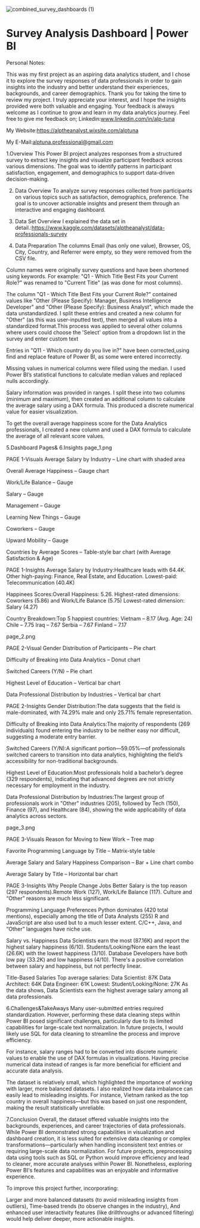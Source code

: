 ![combined_survey_dashboards (1)](https://github.com/user-attachments/assets/0b967af3-32be-46f8-8b02-a55719b1b130)

# Survey Analysis Dashboard | Power BI
Personal Notes:

This was my first project as an aspiring data analytics student, and I chose it to explore the survey responses of data professionals in order to gain insights into the industry and better understand their experiences, backgrounds, and career demographics.
Thank you for taking the time to review my project. I truly appreciate your interest, and I hope the insights provided were both valuable and engaging. Your feedback is always welcome as I continue to grow and learn in my data analytics journey.
Feel free to give me feedback on;
Linkedin:www.linkedin.com/in/alp-tuna

My Website:https://alptheanalyst.wixsite.com/alptuna

My E-Mail:alptuna.professional@gmail.com

1.Overview
This Power BI project analyzes responses from a structured survey to extract key insights and visualize participant feedback across various dimensions. The goal was to identify patterns in participant satisfaction, engagement, and demographics to support data-driven decision-making.

2. Data Overview
To analyze survey responses collected from participants on various topics such as satisfaction, demographics, preference. The goal is to uncover actionable insights and present them through an interactive and engaging dashboard.

3. Data Set Overview
I explained the data set in detail.:https://www.kaggle.com/datasets/alptheanalyst/data-professionals-survey

4. Data Preparation
The columns Email (has only one value), Browser, OS, City, Country, and Referrer were empty, so they were removed from the CSV file.

Column names were originally survey questions and have been shortened using keywords. For example: "Q1 - Which Title Best Fits your Current Role?" was renamed to "Current Title" (as was done for most columns).

The column "Q1 - Which Title Best Fits your Current Role?" contained values like "Other (Please Specify): Manager, Business Intelligence Developer" and "Other (Please Specify): Business Analyst", which made the data unstandardized. I split these entries and created a new column for "Other" (as this was user-inputted text), then merged all values into a standardized format.This process was applied to several other columns where users could choose the 'Select' option from a dropdown list in the survey and enter custom text

Entries in "Q11 - Which country do you live in?" have been corrected,using find and replace feature of Power BI, as some were entered incorrectly.

Missing values in numerical columns were filled using the median. I used Power BI’s statistical functions to calculate median values and replaced nulls accordingly.

Salary information was provided in ranges. I split these into two columns (minimum and maximum), then created an additional column to calculate the average salary using a DAX formula. This produced a discrete numerical value for easier visualization.

To get the overall average happiness score for the Data Analytics professionals, I created a new column and used a DAX formula to calculate the average of all relevant score values.

5.Dashboard Pages& 6.Insights
page_1.png

PAGE 1-Visuals
Average Salary by Industry – Line chart with shaded area

Overall Average Happiness – Gauge chart

Work/Life Balance – Gauge

Salary – Gauge

Management – Gauge

Learning New Things – Gauge

Coworkers – Gauge

Upward Mobility – Gauge

Countries by Average Scores – Table-style bar chart (with Average Satisfaction & Age)

PAGE 1-Insights
Average Salary by Industry:Healthcare leads with 64.4K. Other high-paying: Finance, Real Estate, and Education. Lowest-paid: Telecommunication (40.4K)

Happinees Scores:Overall Happiness: 5.26. Highest-rated dimensions: Coworkers (5.86) and Work/Life Balance (5.75) Lowest-rated dimension: Salary (4.27)

Country Breakdown:Top 5 happiest countries: Vietnam – 8.17 (Avg. Age: 24) Chile – 7.75 Iraq – 7.67 Serbia – 7.67 Finland – 7.17

page_2.png

PAGE 2-Visual
Gender Distribution of Participants – Pie chart

Difficulty of Breaking into Data Analytics – Donut chart

Switched Careers (Y/N) – Pie chart

Highest Level of Education – Vertical bar chart

Data Professional Distribution by Industries – Vertical bar chart

PAGE 2-Insights
Gender Distribution:The data suggests that the field is male-dominated, with 74.29% male and only 25.71% female representation.

Difficulty of Breaking into Data Analytics:The majority of respondents (269 individuals) found entering the industry to be neither easy nor difficult, suggesting a moderate entry barrier.

Switched Careers (Y/N):A significant portion—59.05%—of professionals switched careers to transition into data analytics, highlighting the field’s accessibility for non-traditional backgrounds.

Highest Level of Education:Most professionals hold a bachelor’s degree (329 respondents), indicating that advanced degrees are not strictly necessary for employment in the industry.

Data Professional Distribution by Industries:The largest group of professionals work in "Other" industries (205), followed by Tech (150), Finance (97), and Healthcare (84), showing the wide applicability of data analytics across sectors.

page_3.png

PAGE 3-Visuals
Reason for Moving to New Work – Tree map

Favorite Programming Language by Title – Matrix-style table

Average Salary and Salary Happiness Comparison – Bar + Line chart combo

Average Salary by Title – Horizontal bar chart

PAGE 3-Insights
Why People Change Jobs Better Salary is the top reason (297 respondents).Remote Work (127), Work/Life Balance (117). Culture and “Other” reasons are much less significant.

Programming Language Preferences Python dominates (420 total mentions), especially among the title of Data Analysts (255) R and JavaScript are also used but to a much lesser extent. C/C++, Java, and “Other” languages have niche use.

Salary vs. Happiness Data Scientists earn the most (87.16K) and report the highest salary happiness (6/10). Students/Looking/None earn the least (26.6K) with the lowest happiness (3/10). Database Developers have both low pay (33.2K) and low happiness (4/10). There's a positive correlation between salary and happiness, but not perfectly linear.

Title-Based Salaries Top average salaries: Data Scientist: 87K Data Architect: 64K Data Engineer: 61K Lowest: Student/Looking/None: 27K As the data shows, Data Scientists earn the highest average salary among all data professionals.

6.Challenges&TakeAways
Many user-submitted entries required standardization. However, performing these data cleaning steps within Power BI posed significant challenges, particularly due to its limited capabilities for large-scale text normalization. In future projects, I would likely use SQL for data cleaning to streamline the process and improve efficiency.

For instance, salary ranges had to be converted into discrete numeric values to enable the use of DAX formulas in visualizations. Having precise numerical data instead of ranges is far more beneficial for efficient and accurate data analysis.

The dataset is relatively small, which highlighted the importance of working with larger, more balanced datasets. I also realized how data imbalance can easily lead to misleading insights. For instance, Vietnam ranked as the top country in overall happiness—but this was based on just one respondent, making the result statistically unreliable.

7.Conclusion
Overall, the dataset offered valuable insights into the backgrounds, experiences, and career trajectories of data professionals. While Power BI demonstrated strong capabilities in visualization and dashboard creation, it is less suited for extensive data cleaning or complex transformations—particularly when handling inconsistent text entries or requiring large-scale data normalization. For future projects, preprocessing data using tools such as SQL or Python would improve efficiency and lead to cleaner, more accurate analyses within Power BI. Nonetheless, exploring Power BI's features and capabilities was an enjoyable and informative experience.

To improve this project further, incorporating:

Larger and more balanced datasets (to avoid misleading insights from outliers),
Time-based trends (to observe changes in the industry),
And enhanced user interactivity features (like drillthroughs or advanced filtering) would help deliver deeper, more actionable insights.
